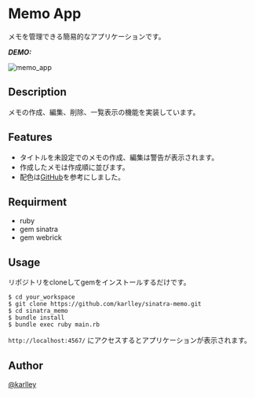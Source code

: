 # Memo App

メモを管理できる簡易的なアプリケーションです。

***DEMO:***

![memo_app](https://user-images.githubusercontent.com/48541378/175830390-d7a564d5-f649-44ad-95f8-e5cfc7c417ce.gif)

## Description

メモの作成、編集、削除、一覧表示の機能を実装しています。

## Features

* タイトルを未設定でのメモの作成、編集は警告が表示されます。
* 作成したメモは作成順に並びます。
* 配色は[GitHub](https://github.com)を参考にしました。

## Requirment

* ruby
* gem sinatra
* gem webrick

## Usage

リポジトリをcloneしてgemをインストールするだけです。

```shell
$ cd your_workspace
$ git clone https://github.com/karlley/sinatra-memo.git
$ cd sinatra_memo
$ bundle install
$ bundle exec ruby main.rb
```

`http://localhost:4567/` にアクセスするとアプリケーションが表示されます。

## Author

[@karlley](https://twitter.com/home)
